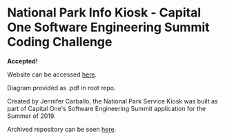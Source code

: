 # National Park Info Kiosk - Capital One Software Engineering Summit Coding Challenge

**Accepted!**

Website can be accessed [here](https://nationalparkservicekiosk.herokuapp.com/).

Diagram provided as .pdf in root repo.

Created by Jennifer Carballo, the National Park Service Kiosk was built as part of Capital One's Software Engineering Summit application for the Summer of 2019.

Archived repository can be seen [here](https://github.com/jcarballo1/National-Park-Info-Kiosk).
